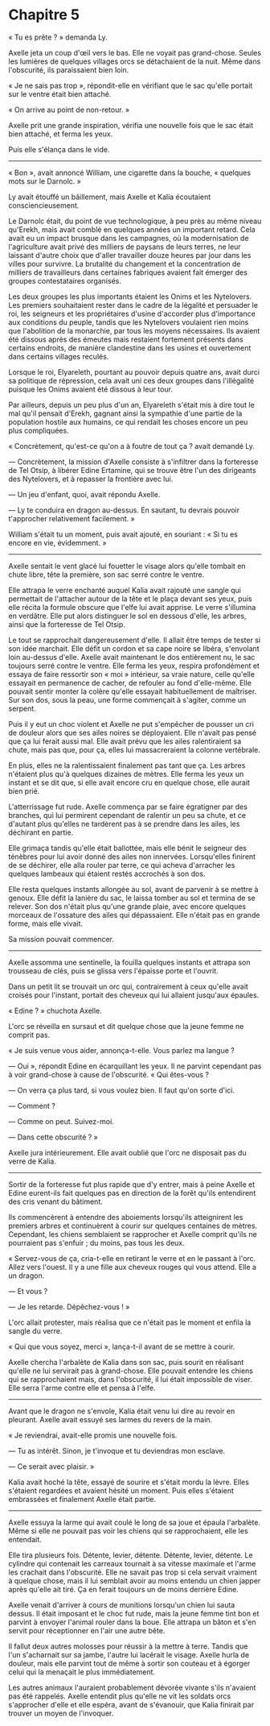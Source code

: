 Chapitre 5
==========

« Tu es prête ? » demanda Ly.

Axelle jeta un coup d'œil vers le bas. Elle ne
voyait pas grand-chose. Seules les lumières de quelques villages orcs
se détachaient de la nuit. Même dans l'obscurité, ils paraissaient bien loin.

« Je ne sais pas trop », répondit-elle en vérifiant que le sac
qu'elle portait sur le ventre était bien attaché. 

« On arrive au point de non-retour. »

Axelle prit une grande inspiration, vérifia une nouvelle fois que le
sac était bien attaché, et ferma les yeux.

Puis elle s'élança dans le vide.


*****

« Bon », avait annoncé William, une cigarette dans la bouche,
« quelques mots sur le Darnolc. »

Ly avait étouffé un bâillement, mais Axelle et Kalia écoutaient
consciencieusement.

Le Darnolc était, du point de vue technologique, à peu près au même niveau
qu'Erekh, mais avait comblé en quelques années un important
retard. Cela avait eu un impact brusque dans les campagnes, où la
modernisation de l'agriculture avait privé des milliers de paysans
de leurs terres, ne leur laissant d'autre choix que d'aller travailler
douze heures par jour dans les villes pour survivre. La brutalité du
changement et la concentration de milliers de travailleurs dans
certaines fabriques avaient fait émerger des groupes contestataires
organisés. 

Les deux groupes les plus importants étaient les Onims et les
Nytelovers. Les premiers souhaitaient rester dans le cadre de la
légalité et persuader le roi, les seigneurs et les propriétaires
d'usine d'accorder plus d'importance aux conditions du peuple, tandis
que les Nytelovers voulaient rien moins que l'abolition de la
monarchie, par tous les moyens nécessaires. Ils avaient été dissous
après des émeutes mais restaient fortement présents dans certains
endroits, de manière clandestine dans les usines et ouvertement dans
certains villages reculés. 

Lorsque le roi, Elyareleth, pourtant au pouvoir depuis quatre ans, avait
durci sa politique de répression, cela avait uni ces deux
groupes dans l'illégalité puisque les Onims avaient été dissous à
leur tour. 

Par ailleurs, depuis un peu plus d'un an, Elyareleth s'était mis à
dire tout le mal qu'il pensait d'Erekh, gagnant ainsi la sympathie
d'une partie de la population hostile aux humains, ce qui rendait les
choses encore un peu plus compliquées.

« Concrètement, qu'est-ce qu'on a à foutre de tout ça ?
  avait demandé Ly. 

  — Concrètement, la mission d'Axelle consiste à
  s'infiltrer dans la forteresse de Tel Otsip, à libérer Edine
  Ertamine, qui se trouve être l'un des dirigeants des Nytelovers, et à
  repasser la  frontière avec lui. 

  — Un jeu d'enfant, quoi, avait répondu Axelle.

  — Ly te conduira en dragon au-dessus. En sautant, tu devrais
  pouvoir t'approcher relativement facilement. »

William s'était tu un moment, puis avait ajouté, en souriant :
« Si tu es encore en vie, évidemment. »


*****

Axelle sentait le vent glacé lui fouetter le visage alors qu'elle
tombait en chute libre, tête la première, son sac serré contre le
ventre.

Elle attrapa le verre enchanté auquel Kalia avait rajouté une sangle
qui permettait de l'attacher autour de la tête et le plaça devant ses
yeux, puis elle récita la formule obscure que l'elfe lui avait
apprise. Le verre s'illumina en verdâtre. Elle put alors
distinguer le sol en dessous d'elle, les arbres, ainsi que la
forteresse de Tel Otsip. 

Le tout se rapprochait dangereusement d'elle. Il allait être temps
de tester si son idée marchait. Elle défit un cordon et sa cape
noire se libéra, s'envolant loin au-dessus d'elle. Axelle avait
maintenant le dos entièrement nu, le sac toujours serré contre le
ventre. Elle ferma les yeux, respira profondément et essaya de faire
ressortir son « moi » intérieur, 
sa vraie nature, celle qu'elle essayait en permanence de cacher, de
refouler au fond d'elle-même. Elle pouvait sentir monter la colère
qu'elle essayait habituellement de maîtriser. Sur son dos, sous la
peau, une forme commençait à s'agiter, comme un serpent. 

Puis il y eut un choc violent et Axelle ne put s'empêcher de pousser
un cri de douleur alors que ses ailes noires se déployaient. Elle
n'avait pas pensé que ça lui ferait aussi mal. Elle avait prévu que
les ailes ralentiraient sa chute, mais pas que, pour ça, elles lui
massacreraient la colonne vertébrale. 

En plus, elles ne la ralentissaient finalement pas tant que ça. Les
arbres n'étaient plus qu'à quelques dizaines de mètres. 
Elle ferma les yeux un instant et se dit que, si elle avait encore cru
en quelque chose, elle aurait bien prié.

L'atterrissage fut rude. Axelle commença par se faire égratigner par
des branches, qui lui permirent cependant de ralentir un peu sa chute,
et ce d'autant plus qu'elles ne tardèrent pas à se prendre dans les
ailes, les déchirant en partie.  

Elle grimaça tandis qu'elle était ballottée, mais elle bénit le
seigneur des ténèbres pour lui avoir donné des ailes non
innervées. Lorsqu'elles finirent de se déchirer, elle alla rouler par
terre, ce qui acheva d'arracher les quelques lambeaux qui étaient
restés accrochés à son dos. 

Elle resta quelques instants allongée au sol, avant de parvenir à se 
mettre à genoux. Elle défit la lanière du sac, le laissa tomber au
sol et termina de se relever. Son dos n'était plus qu'une grande
plaie, avec encore quelques morceaux de l'ossature des ailes qui
dépassaient. Elle n'était pas en grande forme, mais elle vivait. 

Sa mission pouvait commencer.


*****


Axelle assomma une sentinelle, la fouilla quelques
instants et attrapa son trousseau de clés, puis se glissa vers
l'épaisse porte et l'ouvrit.

Dans un petit lit se trouvait un orc qui, contrairement à ceux
qu'elle avait croisés pour l'instant, portait des cheveux qui lui
allaient jusqu'aux épaules. 

« Edine ? » chuchota Axelle. 

L'orc se réveilla en sursaut et dit quelque chose que la jeune femme ne comprit pas.

« Je suis venue vous aider, annonça-t-elle. Vous parlez ma langue ?

— Oui », répondit Edine en écarquillant les yeux. Il ne parvint
cependant pas à voir grand-chose à cause de l'obscurité. « Qui
  êtes-vous ?

— On verra ça plus tard, si vous voulez bien. Il faut qu'on sorte
d'ici.

— Comment ?

— Comme on peut. Suivez-moi.

— Dans cette obscurité ? »

Axelle jura intérieurement. Elle avait oublié que l'orc ne disposait
pas du verre de Kalia.

*****

Sortir de la forteresse fut plus rapide que d'y entrer, mais à peine
Axelle et Edine eurent-ils fait quelques pas en direction de la
forêt qu'ils entendirent des cris venant du bâtiment.

Ils commencèrent à entendre des aboiements lorsqu'ils atteignirent les
premiers arbres et continuèrent à courir sur quelques centaines de
mètres. Cependant, les chiens semblaient se rapprocher et Axelle comprit
qu'ils ne pourraient pas s'enfuir ; du moins, pas tous les deux. 

« Servez-vous de ça, cria-t-elle en retirant le verre et en
  le passant à l'orc. Allez vers l'ouest. Il y a une fille aux
  cheveux rouges qui vous attend. Elle a un dragon.

— Et vous ? 

— Je les retarde. Dépêchez-vous ! »

L'orc allait protester, mais réalisa que ce n'était pas le moment et
enfila la sangle du verre. 

« Qui que vous soyez, merci », lança-t-il avant de se mettre à
courir. 

Axelle chercha l'arbalète de Kalia dans son sac, puis sourit en
réalisant qu'elle ne lui servirait pas à grand-chose. Elle pouvait
entendre les chiens qui se rapprochaient mais, dans l'obscurité, il
lui était impossible de viser. Elle serra l'arme
contre elle et pensa à l'elfe.

*****

Avant que le dragon ne s'envole, Kalia était venu lui dire au
revoir en pleurant. Axelle avait essuyé ses larmes du revers de la
main. 

« Je reviendrai, avait-elle promis une nouvelle fois.

  — Tu as intérêt. Sinon, je t'invoque et
  tu deviendras mon esclave. 

  — Ce serait avec plaisir. »

Kalia avait hoché la tête, essayé de sourire et s'était mordu la
lèvre. Elles s'étaient regardées et avaient hésité un moment. Puis
elles s'étaient embrassées et finalement Axelle était partie.



*****

Axelle essuya la
larme qui avait coulé le long de sa joue et épaula 
l'arbalète. Même si elle ne pouvait pas voir les chiens qui se
rapprochaient, elle les entendait.

Elle tira plusieurs fois. Détente, levier, détente. Détente,
levier, détente. Le cylindre qui contenait les carreaux tournait à sa
vitesse maximale et l'arme les crachait dans
l'obscurité. Elle ne savait pas trop si cela servait vraiment à
quelque chose, mais il lui semblait avoir au moins entendu un chien
japper après qu'elle ait tiré. Ça en ferait toujours un de moins
derrière Edine. 

Axelle venait d'arriver à cours de munitions lorsqu'un chien lui sauta
dessus. Il était imposant et le choc fut rude, mais la jeune femme
tint bon et parvint à envoyer l'animal rouler dans la boue. Elle
attrapa un bâton et s'en servit pour réceptionner en l'air une autre
bête. 

Il fallut deux autres molosses pour réussir à la mettre à terre. Tandis
que l'un s'acharnait sur sa jambe, l'autre lui lacérait le
visage. Axelle hurla de douleur, mais elle parvint tout de même à
sortir son couteau et à 
égorger celui qui la menaçait le plus immédiatement. 

Les autres animaux l'auraient probablement dévorée vivante s'ils
n'avaient pas été rappelés. Axelle entendit plus qu'elle ne vit les
soldats orcs s'approcher d'elle et elle espéra, avant de s'évanouir,
que Kalia finirait par trouver un moyen de l'invoquer.  

